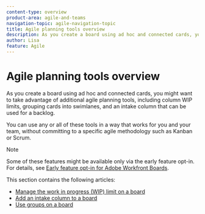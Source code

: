 ```yaml
---
content-type: overview
product-area: agile-and-teams
navigation-topic: agile-navigation-topic
title: Agile planning tools overview
description: As you create a board using ad hoc and connected cards, you might want to take advantage of additional agile planning tools on boards.
author: Lisa
feature: Agile
---
```


# Agile planning tools overview

As you create a board using ad hoc and connected cards, you might want to take advantage of additional agile planning tools, including column WIP limits, grouping cards into swimlanes, and an intake column that can be used for a backlog.

You can use any or all of these tools in a way that works for you and your team, without committing to a specific agile methodology such as Kanban or Scrum.

>[!NOTE]
>
>Some of these features might be available only via the early feature opt-in. For details, see [Early feature opt-in for Adobe Workfront Boards](/help/quicksilver/agile/get-started-with-boards/boards-early-feature-opt-in.md).

This section contains the following articles:

* [Manage the work in progress (WIP) limit on a board](/help/quicksilver/agile/use-boards-agile-planning-tools/manage-wip-limit-on-board.md)
* [Add an intake column to a board](/help/quicksilver/agile/use-boards-agile-planning-tools/add-intake-column-to-board.md)
* [Use groups on a board](/help/quicksilver/agile/use-boards-agile-planning-tools/group-cards-on-board.md)

